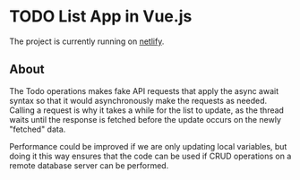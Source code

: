# TODO List App in Vue.js
The project is currently running on [netlify](https://thermo-vue-todo.netlify.app/).

## About
The Todo operations makes fake API requests that apply the async await
syntax so that it would asynchronously make the requests as needed.
Calling a request is why it takes a while for the list to update, as the
thread waits until the response is fetched before the update occurs on the
newly "fetched" data.


Performance could be improved if we are only updating local
variables, but doing it this way ensures that the code can be used if CRUD
operations on a remote database server can be performed.
